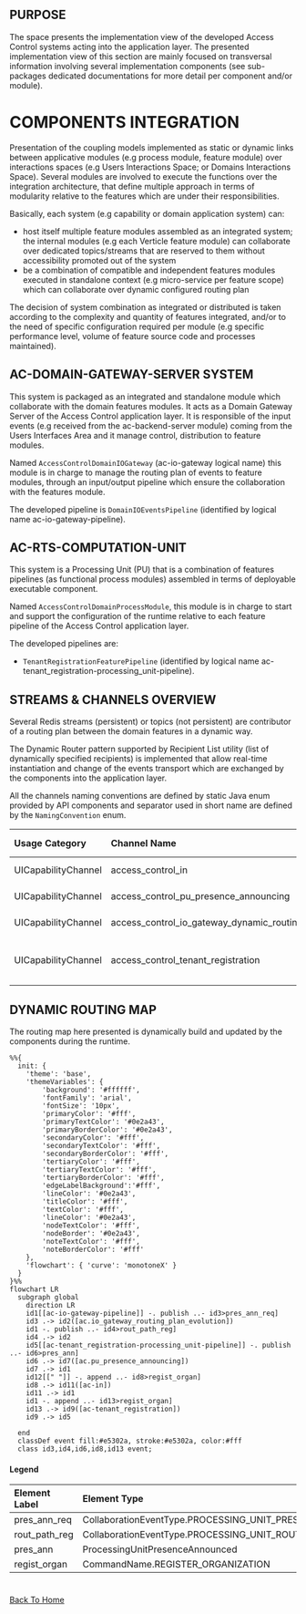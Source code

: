 ## PURPOSE
The space presents the implementation view of the developed Access Control systems acting into the application layer.
The presented implementation view of this section are mainly focused on transversal information involving several implementation components (see sub-packages dedicated documentations for more detail per component and/or module).

# COMPONENTS INTEGRATION
Presentation of the coupling models implemented as static or dynamic links between applicative modules (e.g process module, feature module) over interactions spaces (e.g Users Interactions Space; or Domains Interactions Space).
Several modules are involved to execute the functions over the integration architecture, that define multiple approach in terms of modularity relative to the features which are under their responsibilities.

Basically, each system (e.g capability or domain application system) can:
- host itself multiple feature modules assembled as an integrated system; the internal modules (e.g each Verticle feature module) can collaborate over dedicated topics/streams that are reserved to them without accessibility promoted out of the system
- be a combination of compatible and independent features modules executed in standalone context (e.g micro-service per feature scope) which can collaborate over dynamic configured routing plan

The decision of system combination as integrated or distributed is taken according to the complexity and quantity of features integrated, and/or to the need of specific configuration required per module (e.g specific performance level, volume of feature source code and processes maintained).

## AC-DOMAIN-GATEWAY-SERVER SYSTEM
This system is packaged as an integrated and standalone module which collaborate with the domain features modules. It acts as a Domain Gateway Server of the Access Control application layer.
It is responsible of the input events (e.g received from the ac-backend-server module) coming from the Users Interfaces Area and it manage control, distribution to feature modules.

Named `AccessControlDomainIOGateway` (ac-io-gateway logical name) this module is in charge to manage the routing plan of events to feature modules, through an input/output pipeline which ensure the collaboration with the features module.

The developed pipeline is `DomainIOEventsPipeline` (identified by logical name ac-io-gateway-pipeline).

## AC-RTS-COMPUTATION-UNIT
This system is a Processing Unit (PU) that is a combination of features pipelines (as functional process modules) assembled in terms of deployable executable component.

Named `AccessControlDomainProcessModule`, this module is in charge to start and support the configuration of the runtime relative to each feature pipeline of the Access Control application layer.

The developed pipelines are:
- `TenantRegistrationFeaturePipeline` (identified by logical name ac-tenant_registration-processing_unit-pipeline).

## STREAMS & CHANNELS OVERVIEW
Several Redis streams (persistent) or topics (not persistent) are contributor of a routing plan between the domain features in a dynamic way.

The Dynamic Router pattern supported by Recipient List utility (list of dynamically specified recipients) is implemented that allow real-time instantiation and change of the events transport which are exchanged by the components into the application layer.

All the channels naming conventions are defined by static Java enum provided by API components and separator used in short name are defined by the `NamingConvention` enum.

| Usage Category      | Channel Name                                             | Short Name                           | Channel Type | Supported Event Types                                                                                                                                     | Ownership                                       |
|:--------------------|:---------------------------------------------------------|:-------------------------------------|:-------------|:----------------------------------------------------------------------------------------------------------------------------------------------------------|:------------------------------------------------|
| UICapabilityChannel | access_control_in                                        | ac-in                                | Redis Stream | Command(CommandName.REGISTER_ORGANIZATION)                                                                                                                | ac-io-gateway-pipeline                          |
| UICapabilityChannel | access_control_pu_presence_announcing                    | ac.pu_presence_announcing            | Redis Topic  | DomainEvent(ProcessingUnitPresenceAnnounced)                                                                                                              | ac-io-gateway-pipeline                          |
| UICapabilityChannel | access_control_io_gateway_dynamic_routing_plan_evolution | ac.io_gateway_routing_plan_evolution | Redis Topic  | Command(CollaborationEventType.PROCESSING_UNIT_PRESENCE_ANNOUNCE_REQUESTED), DomainEvent(CollaborationEventType.PROCESSING_UNIT_ROUTING_PATHS_REGISTERED) | ac-io-gateway-pipeline                          |
| UICapabilityChannel | access_control_tenant_registration                       | ac-tenant_registration               | Redis Stream | Command(CommandName.REGISTER_ORGANIZATION)                                                                                                                | ac-tenant_registration-processing_unit-pipeline |

## DYNAMIC ROUTING MAP
The routing map here presented is dynamically build and updated by the components during the runtime.

```mermaid
%%{
  init: {
    'theme': 'base',
    'themeVariables': {
        'background': '#ffffff',
        'fontFamily': 'arial',
        'fontSize': '10px',
        'primaryColor': '#fff',
        'primaryTextColor': '#0e2a43',
        'primaryBorderColor': '#0e2a43',
        'secondaryColor': '#fff',
        'secondaryTextColor': '#fff',
        'secondaryBorderColor': '#fff',
        'tertiaryColor': '#fff',
        'tertiaryTextColor': '#fff',
        'tertiaryBorderColor': '#fff',
        'edgeLabelBackground':'#fff',
        'lineColor': '#0e2a43',
        'titleColor': '#fff',
        'textColor': '#fff',
        'lineColor': '#0e2a43',
        'nodeTextColor': '#fff',
        'nodeBorder': '#0e2a43',
        'noteTextColor': '#fff',
        'noteBorderColor': '#fff'
    },
    'flowchart': { 'curve': 'monotoneX' }
  }
}%%
flowchart LR
  subgraph global
    direction LR
    id1[[ac-io-gateway-pipeline]] -. publish ..- id3>pres_ann_req]
    id3 .-> id2([ac.io_gateway_routing_plan_evolution])
    id1 -. publish ..- id4>rout_path_reg]
    id4 .-> id2
    id5[[ac-tenant_registration-processing_unit-pipeline]] -. publish ..- id6>pres_ann]
    id6 .-> id7([ac.pu_presence_announcing])
    id7 .-> id1
    id12[[" "]] -. append ..- id8>regist_organ]
    id8 .-> id11([ac-in])
    id11 .-> id1
    id1 -. append ..- id13>regist_organ]
    id13 .-> id9([ac-tenant_registration])
    id9 .-> id5
    
  end
  classDef event fill:#e5302a, stroke:#e5302a, color:#fff
  class id3,id4,id6,id8,id13 event;

```

#### Legend
| Element Label  | Element Type                                                       |
|:---------------|:-------------------------------------------------------------------|
| pres_ann_req   | CollaborationEventType.PROCESSING_UNIT_PRESENCE_ANNOUNCE_REQUESTED |
| rout_path_reg  | CollaborationEventType.PROCESSING_UNIT_ROUTING_PATHS_REGISTERED    |
| pres_ann       | ProcessingUnitPresenceAnnounced                                    |
| regist_organ   | CommandName.REGISTER_ORGANIZATION                                  |

#
[Back To Home](/README.md)
